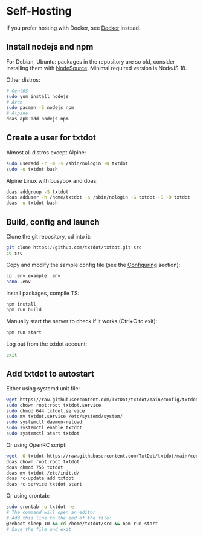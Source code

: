 # Self-Hosting

If you prefer hosting with Docker, see [Docker](docker.md) instead.

## Install nodejs and npm

For Debian, Ubuntu: packages in the repository are so old,
consider installing them with [NodeSource](https://github.com/nodesource/distributions#installation-instructions).
Minimal required version is NodeJS 18.

Other distros:
```bash
# CentOS
sudo yum install nodejs
# Arch
sudo pacman -S nodejs npm
# Alpine
doas apk add nodejs npm
```

## Create a user for txtdot

Almost all distros except Alpine:
```bash
sudo useradd -r -m -s /sbin/nologin -U txtdot
sudo -u txtdot bash
```

Alpine Linux with busybox and doas:
```bash
doas addgroup -S txtdot
doas adduser -h /home/txtdot -s /sbin/nologin -G txtdot -S -D txtdot
doas -u txtdot bash
```

## Build, config and launch

Clone the git repository, cd into it:
```bash
git clone https://github.com/txtdot/txtdot.git src
cd src
```

Copy and modify the sample config file (see the [Configuring](env.md) section):
```bash
cp .env.example .env
nano .env
```

Install packages, compile TS:
```bash
npm install
npm run build
```

Manually start the server to check if it works (Ctrl+C to exit):
```bash
npm run start
```

Log out from the txtdot account:
```bash
exit
```

## Add txtdot to autostart
Either using systemd unit file:
```bash
wget https://raw.githubusercontent.com/TxtDot/txtdot/main/config/txtdot.service
sudo chown root:root txtdot.service
sudo chmod 644 txtdot.service
sudo mv txtdot.service /etc/systemd/system/
sudo systemctl daemon-reload
sudo systemctl enable txtdot
sudo systemctl start txtdot
```

Or using OpenRC script:
```bash
wget -O txtdot https://raw.githubusercontent.com/TxtDot/txtdot/main/config/txtdot.init
doas chown root:root txtdot
doas chmod 755 txtdot
doas mv txtdot /etc/init.d/
doas rc-update add txtdot
doas rc-service txtdot start
```

Or using crontab:
```bash
sudo crontab -u txtdot -e
# The command will open an editor
# Add this line to the end of the file:
@reboot sleep 10 && cd /home/txtdot/src && npm run start
# Save the file and exit
```
